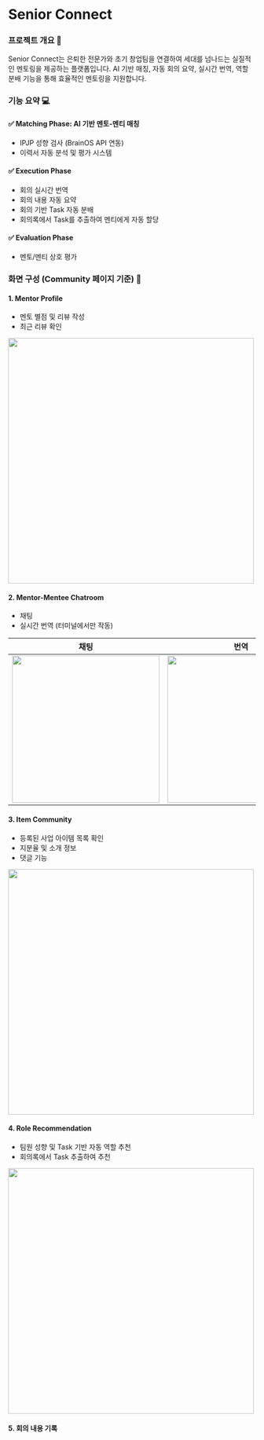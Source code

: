 # Senior Connect

### 프로젝트 개요 📌
Senior Connect는 은퇴한 전문가와 초기 창업팀을 연결하여 세대를 넘나드는 실질적인 멘토링을 제공하는 플랫폼입니다.
AI 기반 매칭, 자동 회의 요약, 실시간 번역, 역할 분배 기능을 통해 효율적인 멘토링을 지원합니다.

### 기능 요약 💻

#### ✅ Matching Phase: AI 기반 멘토-멘티 매칭
- IPJP 성향 검사 (BrainOS API 연동)
- 이력서 자동 분석 및 평가 시스템

#### ✅ Execution Phase
- 회의 실시간 번역
- 회의 내용 자동 요약
- 회의 기반 Task 자동 분배
- 회의록에서 Task를 추출하여 멘티에게 자동 할당

#### ✅ Evaluation Phase
- 멘토/멘티 상호 평가

### 화면 구성 (Community 페이지 기준) 📱
#### 1. Mentor Profile
- 멘토 별점 및 리뷰 작성
- 최근 리뷰 확인
<img src="https://github.com/user-attachments/assets/5dfc21cb-37af-4eda-9e23-78cb80778c10" width="500px">


#### 2. Mentor-Mentee Chatroom
- 채팅
- 실시간 번역 (터미널에서만 작동)

| 채팅 | 번역 |
|------|------|
| <img src="https://github.com/user-attachments/assets/43553ae7-df2d-48e2-a32a-0ec8cf984521" width="300px"> | <img src="https://github.com/user-attachments/assets/89d1b620-a22a-4e79-a503-8f63c20f3e85" width="300px"> |


#### 3. Item Community
- 등록된 사업 아이템 목록 확인
- 지분율 및 소개 정보
- 댓글 기능
<img src="https://github.com/user-attachments/assets/bdb1fb9b-89a1-4b4d-b42b-29f9d4ddd0ae" width="500px">

#### 4. Role Recommendation
- 팀원 성향 및 Task 기반 자동 역할 추천
- 회의록에서 Task 추출하여 추천
<img src="https://github.com/user-attachments/assets/46492151-ac39-4e03-a3b0-2279811d9583" width="500px">

#### 5. 회의 내용 기록
